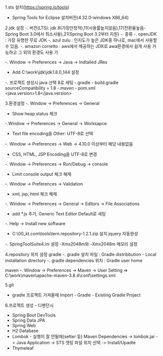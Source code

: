 1.sts 설치(https://spring.io/tools)
- Spring Tools for Eclipse 설치버전(4.32.0-windows X86_64) 

2.jdk 설정
-. 버전(LTS): jdk 8(가장안정적),11(사용률높지않음),17(전환율높음-Spring Boot 3.0에서 최소사용),21(Spring Boot 3.2부터 지원)
-. 종류
   -. openJDK : 가장 유명한 무료 JDK
   -. azul zulu : 인지도가 높은 JDK중 하나로, mac에서 사용할수 있음.
   -. amazon corretto : aws에서 제공하는 JDK로 awa환경에서 쉽게 사용 가능하고 그 외의 환경도 사용 가

-. Window -> Preferences -> Java -> Indtalled JRes
  - Add C:\work\jdk\jdk1.8.0_144 설정

-. 프로젝트 생성시 java 선택 8로 세팅
-.gradle - build.gradle
  sourceCompatibility = 1.8
-.maven - pom.xml
  <java.version>1.8</java.version>  

3.환경설정
-. Window -> Preferences -> General 
   - Show heap status 체크 

-.Window -> Preferences -> General -> Worksapce
   - Text file encoding을 Other: UTF-8로 선택

-. Window -> Preferences -> Web -> 4.10.0 이상부터 해당 내용없음
   - CSS, HTML, JSP Encoding을 UTF-8로 변경

-. Window -> Preferences -> Run/Debug -> console
  - Limit console output 체크 해제

-. Window -> Preferences -> Validation
  - xml, jsp, html 체크 해제

-. Window -> Preferences -> General -> Editors -> File Associations
  - add *.js 추가, Generic Text Editor Default로 세팅

-. Help -> Install new software
  - C:\00_kt.com\tools\tern.repository-1.2.1.zip 설치 jquery 자동완성

-. SpringToolSuite4.ini 설정
  -Xms2048m와 -Xmx2048m 메모리 설정  

4.repository 위치 설정
  gradle
    -. gradle 설치 파일 : Gradle distribbution - Local installation directory
    -. gradle dependencies 위치 : Gradle user home

  maven
    -. Window -> Preferences -> Maven -> User Setting 
   => C:\work\maven\apache-maven-3.8.4\conf\settings.xml

5.git 
  - gradle 프로젝트 가져올때
    Import - Gradle - Existing Gradle Project

6.프로젝트 생성 - 디펜던시
  - Spring Boot DevTools
  - Spring Data JPA
  - Spring Web
  - H2 Database
  - Lombok - 실행이 잘 안될때(setter 등) 
    Maven Dependencies -> lombok.jar -> Java Application -> STS 셋팅 파일 위치 선택 -> Install/Upadte
  - Thymeleaf

